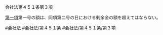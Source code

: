会社法第４５１条第３項

[第一項](会社法＿＿＿＿第４５１条第１項)第一号の額は、同項第二号の日における剰余金の額を超えてはならない。

#会社法
#会社法/第４５１条
#会社法/第４５１条/第３項

